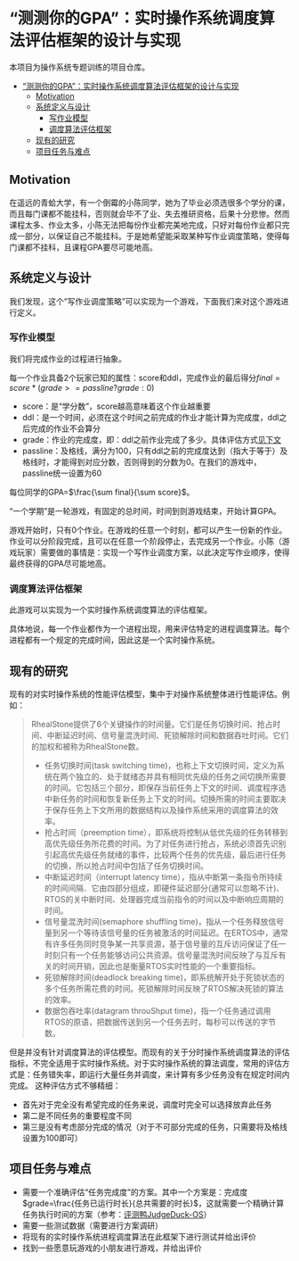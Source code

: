 # “测测你的GPA”：实时操作系统调度算法评估框架的设计与实现

本项目为操作系统专题训练的项目仓库。

- [“测测你的GPA”：实时操作系统调度算法评估框架的设计与实现](#测测你的gpa实时操作系统调度算法评估框架的设计与实现)
  - [Motivation](#motivation)
  - [系统定义与设计](#系统定义与设计)
    - [写作业模型](#写作业模型)
    - [调度算法评估框架](#调度算法评估框架)
  - [现有的研究](#现有的研究)
  - [项目任务与难点](#项目任务与难点)

## Motivation

在遥远的青蛤大学，有一个倒霉的小陈同学，她为了毕业必须选很多个学分的课，而且每门课都不能挂科，否则就会毕不了业、失去推研资格，后果十分悲惨。然而课程太多、作业太多，小陈无法把每份作业都完美地完成，只好对每份作业都只完成一部分，以保证自己不能挂科。于是她希望能采取某种写作业调度策略，使得每门课都不挂科，且课程GPA要尽可能地高。

## 系统定义与设计

我们发现，这个“写作业调度策略”可以实现为一个游戏，下面我们来对这个游戏进行定义。

### 写作业模型

我们将完成作业的过程进行抽象。

每一个作业具备2个玩家已知的属性：score和ddl，完成作业的最后得分$final=score*(grade>=passline?grade:0)$

- score：是“学分数”，score越高意味着这个作业越重要
- ddl：是一个时间，必须在这个时间之前完成的作业才能计算为完成度，ddl之后完成的作业不会算分
- grade：作业的完成度，即：ddl之前作业完成了多少。具体评估方式[见下文](#项目任务与难点)
- passline：及格线，满分为100，只有ddl之前的完成度达到（指大于等于）及格线时，才能得到对应分数，否则得到的分数为0。在我们的游戏中，passline统一设置为60

每位同学的GPA=$\frac{\sum final}{\sum score}$。

“一个学期”是一轮游戏，有固定的总时间，时间到则游戏结束，开始计算GPA。

​游戏开始时，只有0个作业。在游戏的任意一个时刻，都可以产生一份新的作业。作业可以分阶段完成，且可以在任意一个阶段停止，去完成另一个作业。小陈（游戏玩家）需要做的事情是：实现一个写作业调度方案，以此决定写作业顺序，使得最终获得的GPA尽可能地高。

### 调度算法评估框架

此游戏可以实现为一个实时操作系统调度算法的评估框架。

具体地说，每一个作业都作为一个进程出现，用来评估特定的进程调度算法。每个进程都有一个规定的完成时间，因此这是一个实时操作系统。

## 现有的研究

现有的对实时操作系统的性能评估模型，集中于对操作系统整体进行性能评估。例如：
>RhealStone提供了6个关键操作的时间量。它们是任务切换时间、抢占时间、中断延迟时间、信号量混洗时间、死锁解除时间和数据吞吐时间。它们的加权和被称为RhealStone数。
>- 任务切换时间(task switching time)，也称上下文切换时间，定义为系统在两个独立的、处于就绪态并具有相同优先级的任务之间切换所需要的时间。它包括三个部分，即保存当前任务上下文的时间、调度程序选中新任务的时间和恢复新任务上下文的时间。切换所需的时间主要取决于保存任务上下文所用的数据结构以及操作系统采用的调度算法的效率。
>- 抢占时间（preemption time），即系统将控制从低优先级的任务转移到高优先级任务所花费的时间。为了对任务进行抢占，系统必须首先识别引起高优先级任务就绪的事件，比较两个任务的优先级，最后进行任务的切换，所以抢占时间中包括了任务切换时间。
>- 中断延迟时间（interrupt latency time），指从中断第一条指令所持续的时间间隔．它由四部分组成，即硬件延迟部分(通常可以忽略不计)、RTOS的关中断时间、处理器完成当前指令的时间以及中断响应周期的时间。
>- 信号量混洗时间(semaphore shuffling time)，指从一个任务释放信号量到另一个等待该信号量的任务被激活的时间延迟。在ERTOS中，通常有许多任务同时竞争某一共享资源，基于信号量的互斥访问保证了任一时刻只有一个任务能够访问公共资源。信号量混洗时间反映了与互斥有关的时间开销，因此也是衡量RTOS实时性能的一个重要指标。
>- 死锁解除时间(deadlock breaking time)，即系统解开处于死锁状态的多个任务所需花费的时间。死锁解除时间反映了RTOS解决死锁的算法的效率。
>- 数据包吞吐率(datagram throuShput time)，指一个任务通过调用RTOS的原语，把数据传送到另一个任务去时，每秒可以传送的字节数。

但是并没有针对调度算法的评估模型。而现有的关于分时操作系统调度算法的评估指标，不完全适用于实时操作系统。对于实时操作系统的算法调度，常用的评估方式是：任务错失率，即运行大量任务并调度，来计算有多少任务没有在规定时间内完成。
这种评估方式不够精细：

- 首先对于完全没有希望完成的任务来说，调度时完全可以选择放弃此任务
- 第二是不同任务的重要程度不同
- 第三是没有考虑部分完成的情况（对于不可部分完成的任务，只需要将及格线设置为100即可）

## 项目任务与难点

- 需要一个准确评估“任务完成度”的方案。其中一个方案是：完成度$grade=\frac{任务已运行时长}{总共需要的时长}$，这就需要一个精确计算任务执行时间的方案（参考：[评测鸭JudgeDuck-OS](#https://github.com/JudgeDuck/JudgeDuck-OS)）
- 需要一些测试数据（需要进行方案调研）
- 将现有的实时操作系统进程调度算法在此框架下进行测试并给出评价
- 找到一些愿意玩游戏的小朋友进行游戏，并给出评价